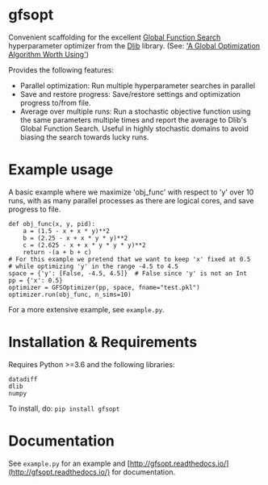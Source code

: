 # gfsopt

Convenient scaffolding for the excellent
[Global Function Search](http://dlib.net/optimization.html#global_function_search) 
hyperparameter optimizer from the [Dlib](http://dlib.net) library. 
(See: ['A Global Optimization Algorithm Worth Using'](http://blog.dlib.net/2017/12/a-global-optimization-algorithm-worth.html))

Provides the following features:
* Parallel optimization: Run multiple hyperparameter searches in parallel
* Save and restore progress: Save/restore settings and optimization progress to/from file.
* Average over multiple runs: Run a stochastic objective function using the same
parameters multiple times and report the average to Dlib's Global Function
Search. Useful in highly stochastic domains to avoid biasing the search towards
lucky runs.
# Example usage
A basic example where we maximize 'obj_func' with respect to 'y' over 10 runs,
with as many parallel processes as there are logical cores, and save progress to file.
```
def obj_func(x, y, pid):
    a = (1.5 - x + x * y)**2
    b = (2.25 - x + x * y * y)**2
    c = (2.625 - x + x * y * y * y)**2
    return -(a + b + c)
# For this example we pretend that we want to keep 'x' fixed at 0.5
# while optimizing 'y' in the range -4.5 to 4.5
space = {'y': [False, -4.5, 4.5]}  # False since 'y' is not an Int
pp = {'x': 0.5}
optimizer = GFSOptimizer(pp, space, fname="test.pkl")
optimizer.run(obj_func, n_sims=10)
```
For a more extensive example, see `example.py`.

# Installation & Requirements
Requires Python >=3.6 and the following libraries:
```
datadiff
dlib
numpy
```
To install, do:
`pip install gfsopt`

# Documentation
See `example.py` for an example and [http://gfsopt.readthedocs.io/](http://gfsopt.readthedocs.io/)
for documentation.
